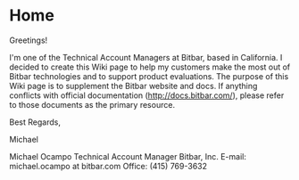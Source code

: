 # Home

Greetings!

I'm one of the Technical Account Managers at Bitbar, based in California. I decided to create this Wiki page to help my customers make the most out of Bitbar technologies and to support product evaluations. The purpose of this Wiki page is to supplement the Bitbar website and docs. If anything conflicts with official documentation (http://docs.bitbar.com/), please refer to those documents as the primary resource.

Best Regards,

Michael

Michael Ocampo Technical 
Account Manager 
Bitbar, Inc. 
E-mail: michael.ocampo at bitbar.com 
Office: (415) 769-3632
